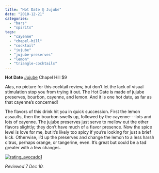 ```yaml
---
title: "Hot Date @ Jujube"
date: "2010-12-21"
categories:
  - "bars"
  - "spirits"
tags:
  - "cayenne"
  - "chapel-hill"
  - "cocktail"
  - "jujube"
  - "jujube-preserves"
  - "lemon"
  - "triangle-cocktails"
---
```


**Hot Date** [Jujube](http://jujuberestaurant.com/) Chapel Hill $9

Alas, no picture for this cocktail review, but don’t let the lack of visual stimulation stop you from trying it out. The Hot Date is made of jujube preserves, bourbon, cayenne, and lemon. And it is one hot date, as far as that cayenne’s concerned!

The flavors of this drink hit you in quick succession. First the lemon assaults, then the bourbon swells up, followed by the cayenne---lots and lots of cayenne. The jujube preserves just serve to mellow out the other flavors slightly; they don’t have much of a flavor presence. Now the spice level is love for me, but it’s likely too spicy if you’re looking for just a brief kick. Otherwise, I’d up the preserves and change the lemon to a less harsh citrus, perhaps orange, or tangerine, even. It’s great but could be a tad greater with a few changes.

[![](http://s3.amazonaws.com/thegourmez-wpmedia/2009/02/rating_avocado1.gif "rating_avocado1")](http://s3.amazonaws.com/thegourmez-wpmedia/2009/02/rating_avocado1.gif)

_Reviewed 7 Dec 10._
